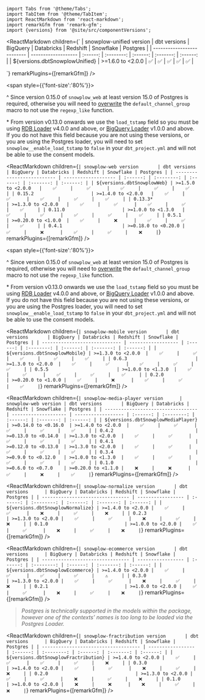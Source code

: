 ```mdx-code-block
import Tabs from '@theme/Tabs';
import TabItem from '@theme/TabItem';
import ReactMarkdown from 'react-markdown';
import remarkGfm from 'remark-gfm';
import {versions} from '@site/src/componentVersions';
```

<!-- Note the following tables are wrapped in the additional tags to correctly render the package version, but work the same as normal markdown tables -->

<Tabs groupId="dbt-packages" queryString>

<TabItem value="unified" label="Snowplow Unified" default>


<ReactMarkdown children={`
| snowplow-unified version       | dbt versions        | BigQuery | Databricks | Redshift | Snowflake | Postgres |
| -------------------------- | ------------------- | :------: | :--------: | :------: | :-------: | :------: |
| ${versions.dbtSnowplowUnified} | >=1.6.0 to <2.0.0   |    ✅     |     ✅      |    ✅     |     ✅     |    ✅     |


`} remarkPlugins={[remarkGfm]} />

<span style={{'font-size':'80%'}}>

^ Since version 0.15.0 of `snowplow_web` at least version 15.0 of Postgres is required, otherwise you will need to [overwrite](/docs/modeling-your-data/modeling-your-data-with-dbt/dbt-operation/macros-and-keys/index.md#overriding-macros) the `default_channel_group` macro to not use the `regexp_like` function.

\* From version v0.13.0 onwards we use the `load_tstamp` field so you must be using [RDB Loader](/docs/pipeline-components-and-applications/loaders-storage-targets/snowplow-rdb-loader/index.md) v4.0.0 and above, or [BigQuery Loader](/docs/pipeline-components-and-applications/loaders-storage-targets/snowplow-rdb-loader/index.md) v1.0.0 and above. If you do not have this field because you are not using these versions, or you are using the Postgres loader, you will need to set `snowplow__enable_load_tstamp` to `false` in your `dbt_project.yml` and will not be able to use the consent models.
</span>

</TabItem>

<TabItem value="web" label="Snowplow Web" default>


<ReactMarkdown children={`
| snowplow-web version       | dbt versions        | BigQuery | Databricks | Redshift | Snowflake | Postgres |
| -------------------------- | ------------------- | :------: | :--------: | :------: | :-------: | :------: |
| ${versions.dbtSnowplowWeb} | >=1.5.0 to <2.0.0   |    ✅     |     ✅      |    ✅     |     ✅     |    ✅     |
| 0.15.2                     | >=1.4.0 to <2.0.0   |    ✅     |     ✅      |    ✅     |     ✅     |    ✅     |
| 0.13.3*                     | >=1.3.0 to <2.0.0   |    ✅     |     ✅      |    ✅     |     ✅     |    ✅     |
| 0.11.0                     | >=1.0.0 to <1.3.0   |    ✅     |     ✅      |    ✅     |     ✅     |    ✅     |
| 0.5.1                      | >=0.20.0 to <1.0.0  |    ✅     |     ❌      |    ✅     |     ✅     |    ✅     |
| 0.4.1                      | >=0.18.0 to <0.20.0 |    ✅     |     ❌      |    ✅     |     ✅     |    ❌     |
`} remarkPlugins={[remarkGfm]} />

<span style={{'font-size':'80%'}}>

^ Since version 0.15.0 of `snowplow_web` at least version 15.0 of Postgres is required, otherwise you will need to [overwrite](/docs/modeling-your-data/modeling-your-data-with-dbt/dbt-operation/macros-and-keys/index.md#overriding-macros) the `default_channel_group` macro to not use the `regexp_like` function.

\* From version v0.13.0 onwards we use the `load_tstamp` field so you must be using [RDB Loader](/docs/pipeline-components-and-applications/loaders-storage-targets/snowplow-rdb-loader/index.md) v4.0.0 and above, or [BigQuery Loader](/docs/pipeline-components-and-applications/loaders-storage-targets/snowplow-rdb-loader/index.md) v1.0.0 and above. If you do not have this field because you are not using these versions, or you are using the Postgres loader, you will need to set `snowplow__enable_load_tstamp` to `false` in your `dbt_project.yml` and will not be able to use the consent models.
</span>

</TabItem>
<TabItem value="mobile" label="Snowplow Mobile">

<ReactMarkdown children={`
| snowplow-mobile version       | dbt versions       | BigQuery | Databricks | Redshift | Snowflake | Postgres |
| ----------------------------- | ------------------ | :------: | :--------: | :------: | :-------: | :------: |
| ${versions.dbtSnowplowMobile} | >=1.3.0 to <2.0.0  |    ✅     |     ✅      |    ✅     |     ✅     |    ✅     |
| 0.6.3                         | >=1.3.0 to <2.0.0  |    ✅     |     ✅      |    ✅     |     ✅     |    ✅     |
| 0.5.5                         | >=1.0.0 to <1.3.0  |    ✅     |     ✅      |    ✅     |     ✅     |    ✅     |
| 0.2.0                         | >=0.20.0 to <1.0.0 |    ✅     |     ❌      |    ✅     |     ✅     |    ✅     |
`} remarkPlugins={[remarkGfm]} />

</TabItem>
<TabItem value="media" label="Snowplow Media Player">

<ReactMarkdown children={`
| snowplow-media-player version      | snowplow-web version | dbt versions       | BigQuery | Databricks | Redshift | Snowflake | Postgres |
| ---------------------------------- | -------------------- | ------------------ | :------: | :--------: | :------: | :-------: | :------: |
| ${versions.dbtSnowplowMediaPlayer} | >=0.14.0 to <0.16.0  | >=1.4.0 to <2.0.0  |    ✅     |     ✅      |    ✅     |     ✅     |    ✅     |
| 0.4.2                              | >=0.13.0 to <0.14.0  | >=1.3.0 to <2.0.0  |    ✅     |     ✅      |    ✅     |     ✅     |    ✅     |
| 0.4.1                              | >=0.12.0 to <0.13.0  | >=1.3.0 to <2.0.0  |    ✅     |     ✅      |    ✅     |     ✅     |    ✅     |
| 0.3.4                              | >=0.9.0 to <0.12.0   | >=1.0.0 to <1.3.0  |    ✅     |     ✅      |    ✅     |     ✅     |    ✅     |
| 0.1.0                              | >=0.6.0 to <0.7.0    | >=0.20.0 to <1.1.0 |    ❌     |     ❌      |    ✅     |     ❌     |    ✅     |
`} remarkPlugins={[remarkGfm]} />

</TabItem>
<TabItem value="normalize" label="Snowplow Normalize">

<ReactMarkdown children={`
| snowplow-normalize version       | dbt versions      | BigQuery | Databricks | Redshift | Snowflake | Postgres |
| -------------------------------- | ----------------- | :------: | :--------: | :------: | :-------: | :------: |
| ${versions.dbtSnowplowNormalize} | >=1.4.0 to <2.0.0 |    ✅     |     ✅      |    ❌     |     ✅     |    ❌     |
| 0.2.3                            | >=1.3.0 to <2.0.0 |    ✅     |     ✅      |    ❌     |     ✅     |    ❌     |
| 0.1.0                            | >=1.0.0 to <2.0.0 |    ✅     |     ✅      |    ❌     |     ✅     |    ❌     |
`} remarkPlugins={[remarkGfm]} />

</TabItem>
<TabItem value="ecommerce" label="Snowplow E-commerce">

<ReactMarkdown children={`
| snowplow-ecommerce version       | dbt versions      | BigQuery | Databricks | Redshift | Snowflake | Postgres |
| -------------------------------- | ----------------- | :------: | :--------: | :------: | :-------: | :------: |
| ${versions.dbtSnowplowEcommerce} | >=1.4.0 to <2.0.0 |    ✅     |     ✅      |    ✅     |     ✅     |    ⚠️     |
| 0.3.0                            | >=1.3.0 to <2.0.0 |    ✅     |     ✅      |    ❌     |     ✅     |    ❌     |
| 0.2.1                            | >=1.0.0 to <2.0.0 |    ✅     |     ✅      |    ❌     |     ✅     |    ❌     |
`} remarkPlugins={[remarkGfm]} />

> _Postgres is technically supported in the models within the package, however one of the contexts’ names is too long to be loaded via the Postgres Loader._


</TabItem>

<TabItem value="fractribution" label="Snowplow Fractribution">

<ReactMarkdown children={`
| snowplow-fractribution version       | dbt versions      | BigQuery | Databricks | Redshift | Snowflake | Postgres |
| ------------------------------------ | ----------------- | :------: | :--------: | :------: | :-------: | :------: |
| ${versions.dbtSnowplowFractribution} | >=1.4.0 to <2.0.0 |    ✅     |     ✅      |    ✅     |     ✅     |    ❌     |
| 0.3.0                                | >=1.4.0 to <2.0.0 |    ✅     |     ✅      |    ❌     |     ✅     |    ❌     |
| 0.2.0                                | >=1.3.0 to <2.0.0 |    ✅     |     ✅      |    ❌     |     ✅     |    ❌     |
| 0.1.0                                | >=1.0.0 to <2.0.0 |    ❌     |     ❌      |    ❌     |     ✅     |    ❌     |
`} remarkPlugins={[remarkGfm]} />

</TabItem>
</Tabs>
